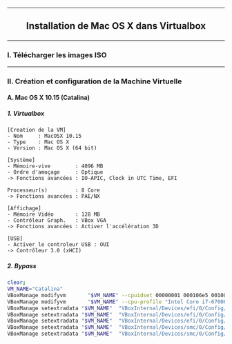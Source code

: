 ---------------------------------------------------------------------------------------------------------------------------------------------------------------------------------------------------------------
## <p align='center'> Installation de Mac OS X dans Virtualbox </p>

---------------------------------------------------------------------------------------------------------------------------------------------------------------------------------------------------------------
### I. Télécharger les images ISO



---------------------------------------------------------------------------------------------------------------------------------------------------------------------------------------------------------------
### II. Création et configuration de la Machine Virtuelle

#### A. Mac OS X 10.15 (Catalina)
##### 1. Virtualbox

```
[Creation de la VM]
- Nom     : MacOSX 10.15
- Type    : Mac OS X
- Version : Mac OS X (64 bit)

[Système]
- Mémoire-vive        : 4096 MB
- Ordre d'amoçage     : Optique
-> Fonctions avancées : IO-APIC, Clock in UTC Time, EFI

Processeur(s)         : 8 Core
-> Fonctions avancées : PAE/NX

[Affichage]
- Mémoire Vidéo       : 128 MB
- Contrôleur Graph.   : VBox VGA
-> Fonctions avancées : Activer l'accélération 3D

[USB]
- Activer le controleur USB : OUI
-> Contrôleur 3.0 (xHCI)
```


##### 2. Bypass

```bash
clear;
VM_NAME="Catalina"
VBoxManage modifyvm 	  "$VM_NAME" --cpuidset 00000001 000106e5 00100800 0098e3fd bfebfbff
VBoxManage modifyvm 	  "$VM_NAME" --cpu-profile "Intel Core i7-6700K"
VBoxManage setextradata "$VM_NAME"  "VBoxInternal/Devices/efi/0/Config/DmiSystemProduct" "iMac11,3"
VBoxManage setextradata "$VM_NAME"  "VBoxInternal/Devices/efi/0/Config/DmiSystemVersion" "1.0"
VBoxManage setextradata "$VM_NAME"  "VBoxInternal/Devices/efi/0/Config/DmiBoardProduct" "Iloveapple"
VBoxManage setextradata "$VM_NAME"  "VBoxInternal/Devices/smc/0/Config/DeviceKey" "ourhardworkbythesewordsguardedpleasedontsteal(c)AppleComputerInc"
VBoxManage setextradata "$VM_NAME"  "VBoxInternal/Devices/smc/0/Config/GetKeyFromRealSMC" 0
``` 
